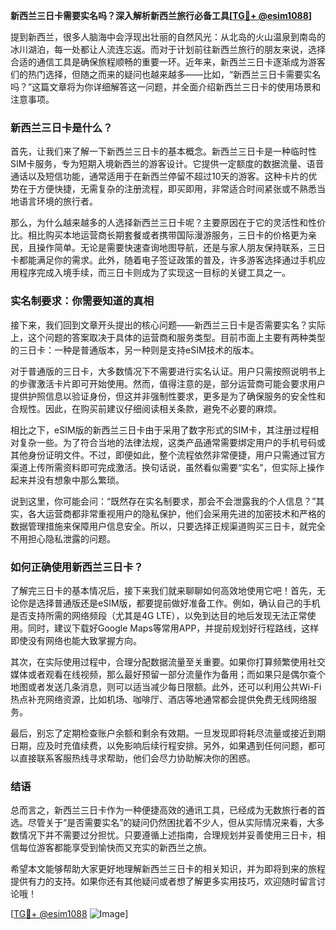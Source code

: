 **新西兰三日卡需要实名吗？深入解析新西兰旅行必备工具[[TG💪+ @esim1088](https://t.me/s/esim1088)]**

提到新西兰，很多人脑海中会浮现出壮丽的自然风光：从北岛的火山温泉到南岛的冰川湖泊，每一处都让人流连忘返。而对于计划前往新西兰旅行的朋友来说，选择合适的通信工具是确保旅程顺畅的重要一环。近年来，新西兰三日卡逐渐成为游客们的热门选择，但随之而来的疑问也越来越多——比如，“新西兰三日卡需要实名吗？”这篇文章将为你详细解答这一问题，并全面介绍新西兰三日卡的使用场景和注意事项。

### 新西兰三日卡是什么？

首先，让我们来了解一下新西兰三日卡的基本概念。新西兰三日卡是一种临时性SIM卡服务，专为短期入境新西兰的游客设计。它提供一定额度的数据流量、语音通话以及短信功能，通常适用于在新西兰停留不超过10天的游客。这种卡片的优势在于方便快捷，无需复杂的注册流程，即买即用，非常适合时间紧张或不熟悉当地语言环境的旅行者。

那么，为什么越来越多的人选择新西兰三日卡呢？主要原因在于它的灵活性和性价比。相比购买本地运营商长期套餐或者携带国际漫游服务，三日卡的价格更为亲民，且操作简单。无论是需要快速查询地图导航，还是与家人朋友保持联系，三日卡都能满足你的需求。此外，随着电子签证政策的普及，许多游客选择通过手机应用程序完成入境手续，而三日卡则成为了实现这一目标的关键工具之一。

### 实名制要求：你需要知道的真相

接下来，我们回到文章开头提出的核心问题——新西兰三日卡是否需要实名？实际上，这个问题的答案取决于具体的运营商和服务类型。目前市面上主要有两种类型的三日卡：一种是普通版本，另一种则是支持eSIM技术的版本。

对于普通版的三日卡，大多数情况下不需要进行实名认证。用户只需按照说明书上的步骤激活卡片即可开始使用。然而，值得注意的是，部分运营商可能会要求用户提供护照信息以验证身份，但这并非强制性要求，更多是为了确保服务的安全性和合规性。因此，在购买前建议仔细阅读相关条款，避免不必要的麻烦。

相比之下，eSIM版的新西兰三日卡由于采用了数字形式的SIM卡，其注册过程相对复杂一些。为了符合当地的法律法规，这类产品通常需要绑定用户的手机号码或其他身份证明文件。不过，即便如此，整个流程依然非常便捷，用户只需通过官方渠道上传所需资料即可完成激活。换句话说，虽然看似需要“实名”，但实际上操作起来并没有想象中那么繁琐。

说到这里，你可能会问：“既然存在实名制要求，那会不会泄露我的个人信息？”其实，各大运营商都非常重视用户的隐私保护，他们会采用先进的加密技术和严格的数据管理措施来保障用户信息安全。所以，只要选择正规渠道购买三日卡，就完全不用担心隐私泄露的问题。

### 如何正确使用新西兰三日卡？

了解完三日卡的基本情况后，接下来我们就来聊聊如何高效地使用它吧！首先，无论你是选择普通版还是eSIM版，都要提前做好准备工作。例如，确认自己的手机是否支持所需的网络频段（尤其是4G LTE），以免到达目的地后发现无法正常使用。同时，建议下载好Google Maps等常用APP，并提前规划好行程路线，这样即使没有网络也能大致掌握方向。

其次，在实际使用过程中，合理分配数据流量至关重要。如果你打算频繁使用社交媒体或者观看在线视频，那么最好预留一部分流量作为备用；而如果只是偶尔查个地图或者发送几条消息，则可以适当减少每日限额。此外，还可以利用公共Wi-Fi热点补充网络资源，比如机场、咖啡厅、酒店等地通常都会提供免费无线网络服务。

最后，别忘了定期检查账户余额和剩余有效期。一旦发现即将耗尽流量或接近到期日期，应及时充值续费，以免影响后续行程安排。另外，如果遇到任何问题，都可以直接联系客服热线寻求帮助，他们会尽力协助解决你的困惑。

### 结语

总而言之，新西兰三日卡作为一种便捷高效的通讯工具，已经成为无数旅行者的首选。尽管关于“是否需要实名”的疑问仍然困扰着不少人，但从实际情况来看，大多数情况下并不需要过分担忧。只要遵循上述指南，合理规划并妥善使用三日卡，相信每位游客都能享受到愉快而又充实的新西兰之旅。

希望本文能够帮助大家更好地理解新西兰三日卡的相关知识，并为即将到来的旅程提供有力的支持。如果你还有其他疑问或者想了解更多实用技巧，欢迎随时留言讨论哦！

[[TG💪+ @esim1088](https://t.me/s/esim1088) ![Image](https://i.postimg.cc/4NQfJmqS/Snipaste-2025-05-13-00-14-12.png)]